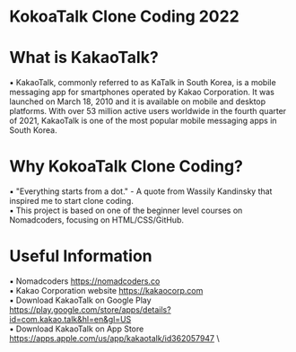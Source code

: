 # KokoaTalk Clone Coding 2022

# What is KakaoTalk?

▪ KakaoTalk, commonly referred to as KaTalk in South Korea, is a mobile messaging app for smartphones operated by Kakao Corporation. It was launched on March 18, 2010 and it is available on mobile and desktop platforms. With over 53 million active users worldwide in the fourth quarter of 2021, KakaoTalk is one of the most popular mobile messaging apps in South Korea.

# Why KokoaTalk Clone Coding?

▪ "Everything starts from a dot." - A quote from Wassily Kandinsky that inspired me to start clone coding.\
▪ This project is based on one of the beginner level courses on Nomadcoders, focusing on HTML/CSS/GitHub.

# Useful Information

▪ Nomadcoders https://nomadcoders.co \
▪ Kakao Corporation website https://kakaocorp.com \
▪ Download KakaoTalk on Google Play https://play.google.com/store/apps/details?id=com.kakao.talk&hl=en&gl=US \
▪ Download KakaoTalk on App Store https://apps.apple.com/us/app/kakaotalk/id362057947 \
